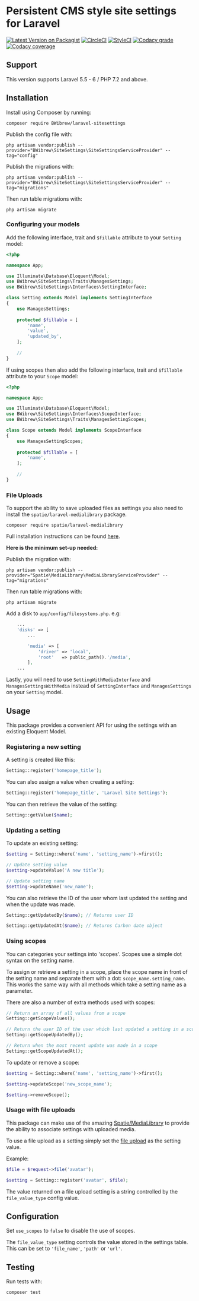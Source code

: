 # Persistent CMS style site settings for Laravel

[![Latest Version on Packagist](https://img.shields.io/packagist/v/BWibrew/laravel-sitesettings.svg?style=flat-square)](https://packagist.org/packages/BWibrew/laravel-sitesettings)
[![CircleCI](https://img.shields.io/circleci/project/github/BWibrew/laravel-sitesettings.svg?style=flat-square)](https://circleci.com/gh/BWibrew/laravel-sitesettings)
[![StyleCI](https://styleci.io/repos/99725839/shield?branch=master)](https://styleci.io/repos/99725839)
[![Codacy grade](https://img.shields.io/codacy/grade/17b87061f0fa410d85ed63787e630f18.svg?style=flat-square)](https://www.codacy.com/app/BWibrew/laravel-sitesettings)
[![Codacy coverage](https://img.shields.io/codacy/coverage/17b87061f0fa410d85ed63787e630f18.svg?style=flat-square)](https://www.codacy.com/app/BWibrew/laravel-sitesettings)

## Support
This version supports Laravel 5.5 - 6 / PHP 7.2 and above.

## Installation
Install using Composer by running:
```
composer require BWibrew/laravel-sitesettings
```

Publish the config file with:
```
php artisan vendor:publish --provider="BWibrew\SiteSettings\SiteSettingsServiceProvider" --tag="config"
```

Publish the migrations with:
```
php artisan vendor:publish --provider="BWibrew\SiteSettings\SiteSettingsServiceProvider" --tag="migrations"
```

Then run table migrations with:
```
php artisan migrate
```

### Configuring your models
Add the following interface, trait and `$fillable` attribute to your `Setting` model:
```php
<?php

namespace App;

use Illuminate\Database\Eloquent\Model;
use BWibrew\SiteSettings\Traits\ManagesSettings;
use BWibrew\SiteSettings\Interfaces\SettingInterface;

class Setting extends Model implements SettingInterface
{
    use ManagesSettings;
    
    protected $fillable = [
        'name',
        'value',
        'updated_by',
    ];
    
    //
}
```

If using scopes then also add the following interface, trait and `$fillable` attribute to your `Scope` model:
```php
<?php

namespace App;

use Illuminate\Database\Eloquent\Model;
use BWibrew\SiteSettings\Interfaces\ScopeInterface;
use BWibrew\SiteSettings\Traits\ManagesSettingScopes;

class Scope extends Model implements ScopeInterface
{
    use ManagesSettingScopes;
    
    protected $fillable = [
        'name',
    ];
    
    //
}
```

### File Uploads

To support the ability to save uploaded files as settings you also need to install the `spatie/laravel-medialibrary` 
package.
```
composer require spatie/laravel-medialibrary
```
Full installation instructions can be found [here](https://github.com/spatie/laravel-medialibrary/tree/v7#installation).

**Here is the minimum set-up needed:**

Publish the migration with:
```
php artisan vendor:publish --provider="Spatie\MediaLibrary\MediaLibraryServiceProvider" --tag="migrations"
```

Then run table migrations with:
```
php artisan migrate
```

Add a disk to `app/config/filesystems.php`. e.g:
```php
    ...
    'disks' => [
        ...

        'media' => [
            'driver' => 'local',
            'root'   => public_path().'/media',
        ],
    ...
```

Lastly, you will need to use `SettingWithMediaInterface` and `ManagesSettingsWithMedia` instead 
of `SettingInterface` and `ManagesSettings` on your `Setting` model.

## Usage
This package provides a convenient API for using the settings with an existing Eloquent Model.

### Registering a new setting
A setting is created like this:

```php
Setting::register('homepage_title');
```
    
You can also assign a value when creating a setting:

```php
Setting::register('homepage_title', 'Laravel Site Settings');
```

You can then retrieve the value of the setting:

```php
Setting::getValue($name);
```

### Updating a setting
To update an existing setting:

```php
$setting = Setting::where('name', 'setting_name')->first();

// Update setting value
$setting->updateValue('A new title');

// Update setting name
$setting->updateName('new_name');
```

You can also retrieve the ID of the user whom last updated the setting and when the update was made.

```php
Setting::getUpdatedBy($name); // Returns user ID

Setting::getUpdatedAt($name); // Returns Carbon date object
```

### Using scopes
You can categories your settings into 'scopes'. Scopes use a simple dot syntax on the setting name.

To assign or retrieve a setting in a scope, place the scope name in front of the setting name and separate them with a 
dot: `scope_name.setting_name`.
This works the same way with all methods which take a setting name as a parameter.

There are also a number of extra methods used with scopes:

```php
// Return an array of all values from a scope
Setting::getScopeValues();

// Return the user ID of the user which last updated a setting in a scope
Setting::getScopeUpdatedBy();

// Return when the most recent update was made in a scope
Setting::getScopeUpdatedAt();
```

To update or remove a scope:
```php
$setting = Setting::where('name', 'setting_name')->first();

$setting->updateScope('new_scope_name');

$setting->removeScope();
```

### Usage with file uploads
This package can make use of the amazing [Spatie/MediaLibrary](https://github.com/spatie/laravel-medialibrary) to 
provide the ability to associate settings with uploaded media.

To use a file upload as a setting simply set the [file upload](https://laravel.com/docs/5.5/requests#files) as the 
setting value.

Example:
```php
$file = $request->file('avatar');

$setting = Setting::register('avatar', $file);
```

The value returned on a file upload setting is a string controlled by the `file_value_type` config value.

## Configuration
Set `use_scopes` to `false` to disable the use of scopes.

The `file_value_type` setting controls the value stored in the settings table. This can be set to `'file_name'`, 
`'path'` or `'url'`.

## Testing
Run tests with:
```
composer test
```
